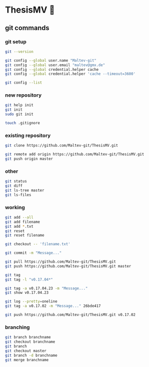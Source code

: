 # ThesisMV :eyes:
## git commands
### git setup
```bash
git --version

git config --global user.name "Maltev-git"
git config --global user.email "maltev@gmx.de"
git config --global credential.helper cache
git config --global credential.helper 'cache --timeout=3600'

git config --list
```

### new repository
```bash
git help init
git init
sudo git init

touch .gitignore
```

### existing repository
```bash
git clone https://github.com/Maltev-git/ThesisMV.git

git remote add origin https://github.com/Maltev-git/ThesisMV.git
git push origin master
```

### other
```bash
git status
git diff
git ls-tree master
git ls-files
```

### working
```bash
git add --all
git add filename
git add *.txt
git reset
git reset filename

git checkout -- 'filename.txt'

git commit -m "Message..."

git pull https://github.com/Maltev-git/ThesisMV.git
git push https://github.com/Maltev-git/ThesisMV.git master

git tag
git tag -l "v0.17.04*"

git tag -a v0.17.04.23 -m "Message..."
git show v0.17.04.23

git log --pretty=oneline
git tag -a v0.17.02 -m "Message..." 26bde417

git push https://github.com/Maltev-git/ThesisMV.git v0.17.02
```

### branching
```bash
git branch branchname
git checkout branchname
git branch
git checkout master
git branch -d branchname
git merge branchname
```

